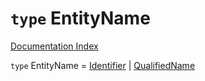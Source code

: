 # `type` EntityName

[Documentation Index](../README.md)

`type` EntityName = [Identifier](../private.interface.Identifier/README.md) | [QualifiedName](../private.interface.QualifiedName/README.md)